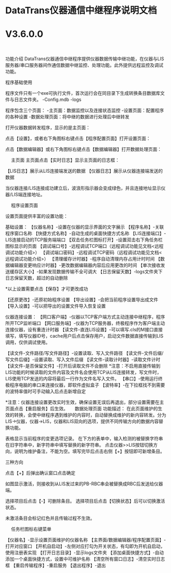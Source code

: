 
 # DataTrans仪器通信中继程序说明文档
 # V3.6.0.0

 

功能介绍
DataTrans仪器通信中继程序提供仪器数据传输中继功能，在仪器与LIS服务器/串口服务器间作通信数据中继监控、处理功能。此外提供远程监控及调试功能。

程序基础使用
 
程序文件只有一个exe可执行文件，首次运行会在同目录下生成转换条目数据库文件与日志文件夹。
-Config.mdb
-logs
 

程序包含三个页面：
-主页面：数据监控以及连接状态监控
-设置页面：配置程序的各种设置
-数据处理页面：将中继的数据进行处理后中继转发

打开仪器数据转发程序，显示的是主页面：
 

点击【设置】，或者右下角图标右键点击【程序配置页面】打开设置页面：
 

点击【数据编辑器】或右下角图标右键点击【数据编辑器】打开数据处理页面：
 



 
主页面
主页面点击【实时日志】显示主页面的日志框：
 
【LIS日志】展示从LIS连接端发送的数据
【仪器日志】展示从仪器连接端发送的数据

 
当仪器连接/LIS连接成功建立后，波浪形指示器会变成绿色，并且连接地址显示仪器/LIS端连接地址。

 
程序设置页面
 
设置页面提供丰富的设置功能：

基础设置：
【仪器名称】-设置在仪器的显示界面的文字展示
【程序名称】-关联程序窗口名称
【快捷方式名称】-自动生成的桌面快捷方式名称
【LIS连接端口】-LIS连接启动的TCP服务端端口
【双击任务栏图标打开】-设置双击右下角任务栏图标显示的页面
【调试端口号】-远程调试TCP端口（远程调试功能见文档<远程调试功能介绍>）
【调试端口密码】-远程调试TCP密码（远程调试功能见文档<远程调试功能介绍>）
【清理缓存计时器】-程序自动清理内存占用计时时间
【数据编辑器变更响应计时器】-更改数据编辑器内容后应用更改的时间
【单次接收发送缓存区大小】-如果发现数据传输不全可调大
【日志保留天数】-logs文件夹下日志保留天数，超过的自动删除

*以上设置需要点击【保存】才可更改成功

【还原更改】-还原初始程序设置
【导出设置】-会把当前程序设置导出成文件
【导入设置】-可以把导出的设置文件导入恢复设置

仪器连接设置：
【网口客户端】-仪器以TCP客户端方式主动连接中继程序，程序所开TCP监听端口
【网口服务端】-仪器为TCP服务器，终极程序作为客户端主动连接仪器，设有重连计时器
【读文件-直连LIS设置】-可以填写.cls的M接口直接填写，填写仪器ID号，cache用户后点击保存用户，启动文件数据直接传输到LIS调用，仅供调试使用。
 
【读文件-文件路径/写文件路径】-设置读取、写入文件路径
【读文件-文件后缀/写文件后缀】-设置读取、写入文件后缀
【读文件-读取计时器】-读取文件计时
【读文件-是否保留文件】-打开后读取文件不会删除
*注意：不启用直接传输到LIS功能的时候读取的文件内容及文件名会使用TCP从LIS连接转发，写文件时，LIS使用TCP发送的内容将最后一行作为文件名写入文件。
【串口】-使用运行终极程序电脑的串口来连接仪器，即软件虚拟盒子
【波特率】-在下拉框找不到需要的波特率值时可手动输入后点击新增自定

*注意：仪器连接设置更改实时生效，确保设置无误后再退出，部分设置需要在主页面点击【重启服务】后生效。
 
数据处理页面
功能描述：
在此页面维护的生效的转换，会使中继程序遇到维护的内容时，自动替换成维护的新内容转发。分为LIS→仪器，仪器→LIS，仪器和LIS双向的选项，提供不同传输方向的数据内容替换功能。

 
表格显示当前程序的变更选项记录。
在下方的表单中，输入检测的被替换字符串在旧字符串中，新字符串中填写替换的新字符串。
点击仪器>>LIS按钮切换方向，说明为维护备注，不能为空。填写完毕后点击右侧【+】按钮即可新增条目。
   
三种方向

点击【+】后弹出确认窗口点击确定
 

 
如图显示激活，则接收到从LIS发过来的PB-RBC串会被替换成RBC后发送给仪器端。

选择项目后点击【-】可删除条目。
选择项目后点击【切换状态】后可以切换激活状态。
 
未激活条目会标记红色并且传输过程不生效。

 
任务栏图标右键菜单
 
【仪器名】-显示设置页面维护的仪器名称
【主界面/数据编辑器/程序配置页面】-打开对应窗口
【开机自启动】-左侧对应打勾为开关状态，有勾即为开机自启动，使用注册表实现
【打开日志目录】-显示logs文件夹
【添加桌面快捷方式】-自动添加一个桌面快捷方式，设置中可维护名称
【清空所有窗口日志】-清空实时日志框
【重启传输程序】-重启服务
【退出程序】-退出


